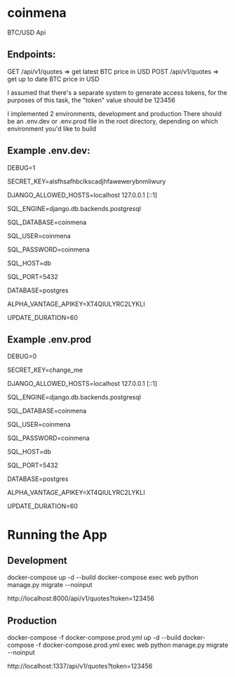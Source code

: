 # coinmena
BTC/USD Api

## Endpoints:
GET /api/v1/quotes => get latest BTC price in USD
POST /api/v1/quotes  => get up to date BTC price in USD

I assumed that there's a separate system to generate access tokens, for the purposes of this task, the "token" value should be 123456

I implemented 2 environments, development and production
There should be an .env.dev or .env.prod file in the root directory, depending on which environment you'd like to build


## Example .env.dev:

DEBUG=1

SECRET_KEY=alsfhsafhbclkscadjhfawewerybnmliwury

DJANGO_ALLOWED_HOSTS=localhost 127.0.0.1 [::1]

SQL_ENGINE=django.db.backends.postgresql

SQL_DATABASE=coinmena

SQL_USER=coinmena

SQL_PASSWORD=coinmena

SQL_HOST=db

SQL_PORT=5432

DATABASE=postgres



ALPHA_VANTAGE_APIKEY=XT4QIULYRC2LYKLI

UPDATE_DURATION=60


## Example .env.prod

DEBUG=0

SECRET_KEY=change_me

DJANGO_ALLOWED_HOSTS=localhost 127.0.0.1 [::1]

SQL_ENGINE=django.db.backends.postgresql

SQL_DATABASE=coinmena

SQL_USER=coinmena

SQL_PASSWORD=coinmena

SQL_HOST=db

SQL_PORT=5432

DATABASE=postgres



ALPHA_VANTAGE_APIKEY=XT4QIULYRC2LYKLI

UPDATE_DURATION=60



# Running the App

## Development

docker-compose up -d --build
docker-compose exec web python manage.py migrate --noinput

http://localhost:8000/api/v1/quotes?token=123456

## Production

docker-compose -f docker-compose.prod.yml up -d --build
docker-compose -f docker-compose.prod.yml exec web python manage.py migrate --noinput

http://localhost:1337/api/v1/quotes?token=123456
